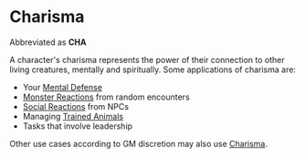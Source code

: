 # Charisma

Abbreviated as **CHA**

A character's charisma represents the power of their connection to other living creatures, mentally and spiritually. Some applications of charisma are:

- Your [Mental Defense](../Derived%20Statistics/Mental%20Defense.md)
- [Monster Reactions](../../Game%20Procedures/Social%20Procedures/Monster%20Reactions.md) from random encounters
- [Social Reactions](../../Game%20Procedures/Social%20Procedures/Social%20Reactions.md) from NPCs
- Managing [Trained Animals](../../Items%20and%20Gear/Gear/Trained%20Animals.md)
- Tasks that involve leadership

Other use cases according to GM discretion may also use [Charisma]().
